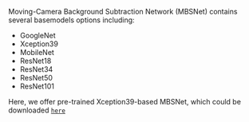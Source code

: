 Moving-Camera Background Subtraction Network (MBSNet) contains several basemodels options including:
* GoogleNet
* Xception39
* MobileNet
* ResNet18
* ResNet34
* ResNet50
* ResNet101

Here, we offer pre-trained Xception39-based MBSNet, which could be downloaded [`here`](https://buckeyemailosu-my.sharepoint.com/:f:/r/personal/wei_909_buckeyemail_osu_edu/Documents/Pre-trained%20Models?csf=1&web=1&e=kFdfGo)
